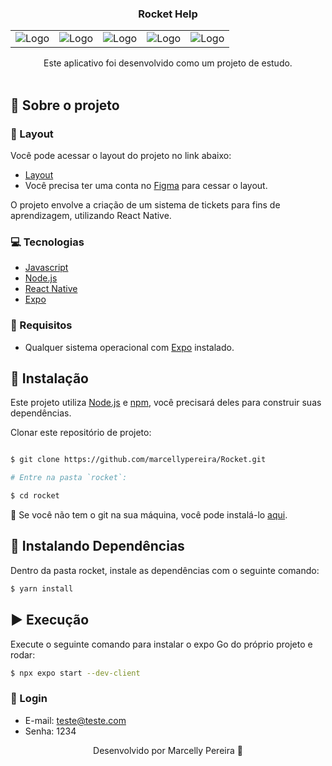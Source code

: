 <p align="center">
  <h3 align="center">Rocket Help</h3>

 <div align="center">
  <table>
    <tr>
      <td><img src="https://github.com/marcellypereira/Rocket/assets/116754560/ca6e5650-f813-4313-af20-74189c68895a" alt="Logo" /></td>
      <td><img src="https://github.com/marcellypereira/Rocket/assets/116754560/b44e8207-db6f-4cbe-a53a-82296e65add6" alt="Logo" /></td>
       <td><img src="https://github.com/marcellypereira/Rocket/assets/116754560/5de2dce0-80f0-4c60-9254-a912edb45610" alt="Logo" /></td>
      <td><img src="https://github.com/marcellypereira/Rocket/assets/116754560/325ea96e-b21b-4cb4-bebb-ac80ad68f88c" alt="Logo" /></td>
      <td><img src="https://github.com/marcellypereira/Rocket/assets/116754560/867d0d3c-2b21-47ca-9c5a-446e3baba1f1" alt="Logo" /></td>
     
 </tr>
  </table>
</div>

  <p align="center">
    Este aplicativo foi desenvolvido como um projeto de estudo.
    <br />
    <br />
  </p>
</p>

## :book: Sobre o projeto

### :art: Layout

Você pode acessar o layout do projeto no link abaixo:

* [Layout](https://www.figma.com/file/cYbyOFMyHC8YdTktyh7OrN/RocketHelp---Missao-4?type=design&node-id=915-292&mode=design&t=lsaSD1tonfDhWuLx-0)
* Você precisa ter uma conta no [Figma](https://www.figma.com) para cessar o layout.


O projeto envolve a criação de um sistema de tickets para fins de aprendizagem, utilizando React Native.
### :computer: Tecnologias

* [Javascript](https://www.javascript.com/)
* [Node.js](https://nodejs.org/en/)
* [React Native](https://reactnative.dev/)
* [Expo](https://docs.expo.dev/get-started/installation/)

### :construction: Requisitos
- Qualquer sistema operacional com [Expo](https://docs.expo.dev/get-started/installation/) instalado.

## :bricks: Instalação

Este projeto utiliza [Node.js](https://nodejs.org/en/) e [npm](https://www.npmjs.com/), você precisará deles para construir suas dependências.


Clonar este repositório de projeto:
```bash

$ git clone https://github.com/marcellypereira/Rocket.git

# Entre na pasta `rocket`:

$ cd rocket
```

🚨 Se você não tem o git na sua máquina, você pode instalá-lo [aqui](https://git-scm.com/downloads).


## :construction: Instalando Dependências

Dentro da pasta rocket, instale as dependências com o seguinte comando:

```bash
$ yarn install
```


## :arrow_forward: Execução

Execute o seguinte comando para instalar o expo Go do próprio projeto e rodar:

```bash
$ npx expo start --dev-client
```

### 🚨 Login 
- E-mail: teste@teste.com
- Senha: 1234



<p align="center">Desenvolvido por Marcelly Pereira 💜</p>
